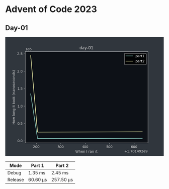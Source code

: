 # Advent of Code 2023

## Day-01



![execution time for day-01](day-01\day-01.png)

| Mode | Part 1 | Part 2 |
|--------|--------|--------|
| Debug | 1.35 ms | 2.45 ms |
| Release | 60.60 µs | 257.50 µs |